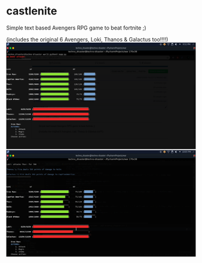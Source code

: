 # castlenite
Simple text based Avengers RPG game to beat fortnite ;)


(includes the original 6 Avengers, Loki, Thanos & Galactus too!!!!)
![image](War.png)
![image](War2.png)
